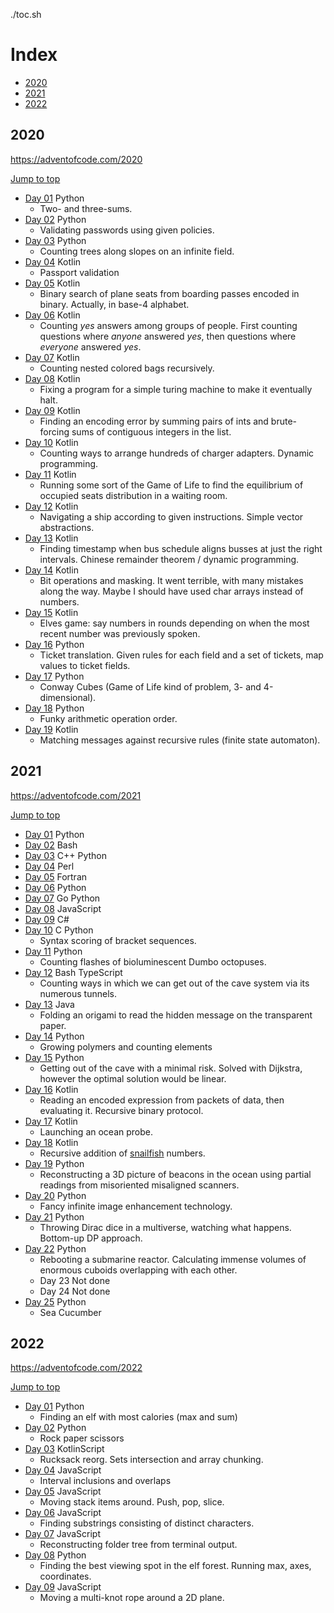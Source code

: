 ./toc.sh
# Index

- [2020](#2020)
- [2021](#2021)
- [2022](#2022)

## 2020

https://adventofcode.com/2020

[Jump to top](#index)

- [Day 01](./2020/day_01)  Python
  + Two- and three-sums.
- [Day 02](./2020/day_02)  Python
  + Validating passwords using given policies.
- [Day 03](./2020/day_03)  Python
  + Counting trees along slopes on an infinite field.
- [Day 04](./2020/day_04)  Kotlin
  + Passport validation
- [Day 05](./2020/day_05)  Kotlin
  + Binary search of plane seats from boarding passes encoded in binary. Actually, in base-4 alphabet.
- [Day 06](./2020/day_06)  Kotlin
  + Counting _yes_ answers among groups of people. First counting questions where _anyone_ answered _yes_, then questions where _everyone_ answered _yes_.
- [Day 07](./2020/day_07)  Kotlin
  + Counting nested colored bags recursively.
- [Day 08](./2020/day_08)  Kotlin
  + Fixing a program for a simple turing machine to make it eventually halt.
- [Day 09](./2020/day_09)  Kotlin
  + Finding an encoding error by summing pairs of ints and brute-forcing sums of contiguous integers in the list.
- [Day 10](./2020/day_10)  Kotlin
  + Counting ways to arrange hundreds of charger adapters. Dynamic programming.
- [Day 11](./2020/day_11)  Kotlin
  + Running some sort of the Game of Life to find the equilibrium of occupied seats distribution in a waiting room.
- [Day 12](./2020/day_12)  Kotlin
  + Navigating a ship according to given instructions. Simple vector abstractions.
- [Day 13](./2020/day_13)  Kotlin
  + Finding timestamp when bus schedule aligns busses at just the right intervals. Chinese remainder theorem / dynamic programming.
- [Day 14](./2020/day_14)  Kotlin
  + Bit operations and masking. It went terrible, with many mistakes along the way. Maybe I should have used char arrays instead of numbers.
- [Day 15](./2020/day_15)  Kotlin
  + Elves game: say numbers in rounds depending on when the most recent number was previously spoken.
- [Day 16](./2020/day_16)  Python
  + Ticket translation. Given rules for each field and a set of tickets, map values to ticket fields.
- [Day 17](./2020/day_17)  Python
  + Conway Cubes (Game of Life kind of problem, 3- and 4-dimensional).
- [Day 18](./2020/day_18)  Python
  + Funky arithmetic operation order.
- [Day 19](./2020/day_19)  Kotlin
  + Matching messages against recursive rules (finite state automaton).

## 2021

https://adventofcode.com/2021

[Jump to top](#index)

- [Day 01](./2021/day_01)  Python
- [Day 02](./2021/day_02)  Bash
- [Day 03](./2021/day_03)  C++ Python
- [Day 04](./2021/day_04)  Perl
- [Day 05](./2021/day_05)  Fortran
- [Day 06](./2021/day_06)  Python
- [Day 07](./2021/day_07)  Go Python
- [Day 08](./2021/day_08)  JavaScript
- [Day 09](./2021/day_09)  C#
- [Day 10](./2021/day_10)  C Python
  + Syntax scoring of bracket sequences.
- [Day 11](./2021/day_11)  Python
  + Counting flashes of bioluminescent Dumbo octopuses.
- [Day 12](./2021/day_12)  Bash TypeScript
  + Counting ways in which we can get out of the cave system via its numerous tunnels.
- [Day 13](./2021/day_13)  Java
  + Folding an origami to read the hidden message on the transparent paper.
- [Day 14](./2021/day_14)  Python
  + Growing polymers and counting elements
- [Day 15](./2021/day_15)  Python
  + Getting out of the cave with a minimal risk. Solved with Dijkstra, however the optimal solution would be linear.
- [Day 16](./2021/day_16)  Kotlin
  + Reading an encoded expression from packets of data, then evaluating it. Recursive binary protocol.
- [Day 17](./2021/day_17)  Kotlin
  + Launching an ocean probe.
- [Day 18](./2021/day_18)  Kotlin
  + Recursive addition of [snailfish](https://en.wikipedia.org/wiki/Snailfish) numbers.
- [Day 19](./2021/day_19)  Python
  + Reconstructing a 3D picture of beacons in the ocean using partial readings from misoriented misaligned scanners.
- [Day 20](./2021/day_20)  Python
  + Fancy infinite image enhancement technology.
- [Day 21](./2021/day_21)  Python
  + Throwing Dirac dice in a multiverse, watching what happens. Bottom-up DP approach.
- [Day 22](./2021/day_22)  Python
  + Rebooting a submarine reactor. Calculating immense volumes of enormous cuboids overlapping with each other.
  + Day 23 Not done
  + Day 24 Not done
- [Day 25](./2021/day_25)  Python
  + Sea Cucumber

## 2022

https://adventofcode.com/2022

[Jump to top](#index)

- [Day 01](./2022/day_01)  Python
  + Finding an elf with most calories (max and sum)
- [Day 02](./2022/day_02)  Python
  + Rock paper scissors
- [Day 03](./2022/day_03)  KotlinScript
  + Rucksack reorg. Sets intersection and array chunking.
- [Day 04](./2022/day_04)  JavaScript
  + Interval inclusions and overlaps
- [Day 05](./2022/day_05)  JavaScript
  + Moving stack items around. Push, pop, slice.
- [Day 06](./2022/day_06)  JavaScript
  + Finding substrings consisting of distinct characters.
- [Day 07](./2022/day_07)  JavaScript
  + Reconstructing folder tree from terminal output.
- [Day 08](./2022/day_08)  Python
  + Finding the best viewing spot in the elf forest. Running max, axes, coordinates.
- [Day 09](./2022/day_09)  JavaScript
  + Moving a multi-knot rope around a 2D plane.

